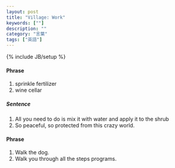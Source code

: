 ```yaml
---
layout: post
title: "Village: Work"
keywords: [""]
description: ""
category: "言葉"
tags: ["英語"]
---
```

{% include JB/setup %}



#### Phrase
1. sprinkle fertilizer
2. wine cellar


##### Sentence
1. All you need to do is mix it with water and apply it to the shrub
2. So peaceful, so protected from this crazy world.



#### Phrase
1. Walk the dog.
2. Walk you through all the steps programs.
